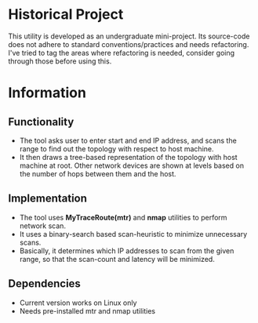 # Historical Project
This utility is developed as an undergraduate mini-project. Its source-code does not adhere to standard conventions/practices and needs refactoring. I've tried to tag the areas where refactoring is needed, consider going through those before using this.

# Information
## Functionality
- The tool asks user to enter start and end IP address, and scans the range to find out the topology with respect to host machine.
- It then draws a tree-based representation of the topology with host machine at root. Other network devices are shown at levels based on the number of hops between them and the host.

## Implementation 
- The tool uses **MyTraceRoute(mtr)** and **nmap** utilities to perform network scan.
- It uses a binary-search based scan-heuristic to minimize unnecessary scans.
- Basically, it determines which IP addresses to scan from the given range, so that the scan-count and latency will be minimized.

## Dependencies
- Current version works on Linux only
- Needs pre-installed mtr and nmap utilities 
